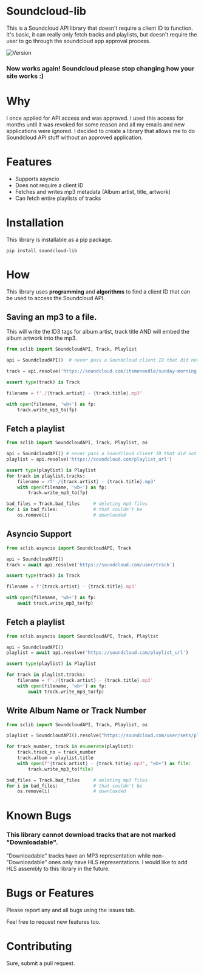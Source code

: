 # Soundcloud-lib
This is a Soundcloud API library that doesn't require a client ID to function.  It's basic, it can really only fetch tracks and playlists, but doesn't require the user to go through the soundcloud app approval process.

![Version](https://img.shields.io/badge/version-0.5.1-blue.svg)

### Now works again! Soundcloud please stop changing how your site works :)
# Why
I once applied for API access and was approved.  I used this access for months until it was revoked for some reason and all my emails and new applications were ignored.  I decided to create a library that allows me to do Soundcloud API stuff without an approved application.

# Features
* Supports asyncio
* Does not require a client ID
* Fetches and writes mp3 metadata (Album artist, title, artwork)
* Can fetch entire playlists of tracks

# Installation
This library is installable as a pip package.
```
pip install soundcloud-lib
```

# How
This library uses **programming** and **algorithms** to find a client ID that can be used to access the Soundcloud API.

## Saving an mp3 to a file.
This will write the ID3 tags for album artist, track title AND will embed the album artwork into the mp3.
```python
from sclib import SoundcloudAPI, Track, Playlist

api = SoundcloudAPI()  # never pass a Soundcloud client ID that did not come from this library

track = api.resolve('https://soundcloud.com/itsmeneedle/sunday-morning')

assert type(track) is Track

filename = f'./{track.artist} - {track.title}.mp3'

with open(filename, 'wb+') as fp:
    track.write_mp3_to(fp)

```


## Fetch a playlist

```python
from sclib import SoundcloudAPI, Track, Playlist, os

api = SoundcloudAPI() # never pass a Soundcloud client ID that did not come from this library
playlist = api.resolve('https://soundcloud.com/playlist_url')

assert type(playlist) is Playlist
for track in playlist.tracks:
    filename = rf'./{track.artist} - {track.title}.mp3'
    with open(filename, 'wb+') as fp:
        track.write_mp3_to(fp)

bad_files = Track.bad_files     # deleting mp3 files
for i in bad_files:             # that couldn't be 
    os.remove(i)                # downloaded


```

## Asyncio Support
```python
from sclib.asyncio import SoundcloudAPI, Track

api = SoundcloudAPI()
track = await api.resolve('https://soundcloud.com/user/track')

assert type(track) is Track

filename = f'{track.artist} - {track.title}.mp3'

with open(filename, 'wb+') as fp:
    await track.write_mp3_to(fp)

```

## Fetch a playlist

```python
from sclib.asyncio import SoundcloudAPI, Track, Playlist

api = SoundcloudAPI()
playlist = await api.resolve('https://soundcloud.com/playlist_url')

assert type(playlist) is Playlist

for track in playlist.tracks:
    filename = f'./{track.artist} - {track.title}.mp3'
    with open(filename, 'wb+') as fp:
        await track.write_mp3_to(fp)

```

## Write Album Name or Track Number
```python   
from sclib import SoundcloudAPI, Track, Playlist, os

playlist = SoundcloudAPI().resolve("https://soundcloud.com/user/sets/playlist_name")

for track_number, track in enumerate(playlist):
    track.track_no = track_number
    track.album = playlist.title
    with open(f"{track.artist} - {track.title}.mp3", "wb+") as file:
        track.write_mp3_to(file)

bad_files = Track.bad_files     # deleting mp3 files
for i in bad_files:             # that couldn't be 
    os.remove(i)                # downloaded
```


# Known Bugs

### This library cannot download tracks that are not marked "Downloadable". 
"Downloadable" tracks have an MP3 representation while non-"Downloadable" ones only have HLS representations.  I would like to add HLS assembly to this library in the future.


# Bugs or Features
Please report any and all bugs using the issues tab.

Feel free to request new features too.


# Contributing
Sure, submit a pull request.
